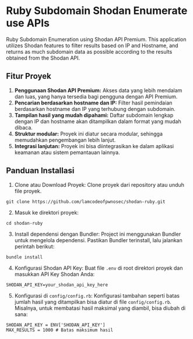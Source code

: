 # Ruby Subdomain Shodan Enumerate use APIs
Ruby Subdomain Enumeration using Shodan API Premium. This application utilizes Shodan features to filter results based on IP and Hostname, and returns as much subdomain data as possible according to the results obtained from the Shodan API.

## Fitur Proyek
1. **Penggunaan Shodan API Premium:** Akses data yang lebih mendalam dan luas, yang hanya tersedia bagi pengguna dengan API Premium.
1. **Pencarian berdasarkan hostname dan IP:** Filter hasil pemindaian berdasarkan hostname dan IP yang terhubung dengan subdomain.
1. **Tampilan hasil yang mudah dipahami:** Daftar subdomain lengkap dengan IP dan hostname akan ditampilkan dalam format yang mudah dibaca.
1. **Struktur modular:** Proyek ini diatur secara modular, sehingga memudahkan pengembangan lebih lanjut.
1. **Integrasi lanjutan:** Proyek ini bisa diintegrasikan ke dalam aplikasi keamanan atau sistem pemantauan lainnya.

## Panduan Installasi
1. Clone atau Download Proyek: Clone proyek dari repository atau unduh file proyek.
```
git clone https://github.com/lamcodeofpwnosec/shodan-ruby.git
```
2. Masuk ke direktori proyek:
```
cd shodan-ruby
```
3. Install dependensi dengan Bundler:
Project ini menggunakan Bundler untuk mengelola dependensi. Pastikan Bundler terinstall, lalu jalankan perintah berikut:
```
bundle install
```
4. Konfigurasi Shodan API Key: Buat file `.env` di root direktori proyek dan masukkan API Key Shodan Anda:
```
SHODAN_API_KEY=your_shodan_api_key_here
```
5. Konfigurasi di `config/config.rb`:
Konfigurasi tambahan seperti batas jumlah hasil yang ditampilkan bisa diatur di file `config/config.rb`. Misalnya, untuk membatasi hasil maksimal yang diambil, bisa diubah di sana:
```
SHODAN_API_KEY = ENV['SHODAN_API_KEY']
MAX_RESULTS = 1000 # Batas maksimum hasil
```


